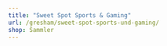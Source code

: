 ```yaml
---
title: "Sweet Spot Sports & Gaming"
url: /gresham/sweet-spot-sports-und-gaming/
shop: Sammler
---
```

